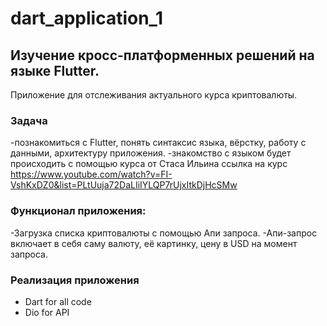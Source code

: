 # dart_application_1

## Изучение кросс-платформенных решений на языке Flutter.

Приложение для отслеживания актуального курса криптовалюты.

### Задача

-познакомиться с Flutter, понять синтаксис языка, вёрстку, работу с данными, архитектуру приложения.
-знакомство с языком будет происходить с помощью курса от Стаса Ильина
ссылка на курс https://www.youtube.com/watch?v=FI-VshKxDZ0&list=PLtUuja72DaLIiIYLQP7rUjxItkDjHcSMw

### Функционал приложения:

-Загрузка списка криптовалюты с помощью Апи запроса.
-Апи-запрос включает в себя саму валюту, её картинку, цену в USD на момент запроса.

### Реализация приложения

- Dart for all code
- Dio for API
